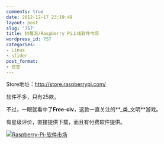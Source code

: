 ```yaml
---
comments: true
date: 2012-12-17 23:19:49
layout: post
slug: '757'
title: 树莓派/Raspberry Pi上线软件市场
wordpress_id: 757
categories:
- Linux
- slider
post_format:
- 日志
---
```


Store地址：http://store.raspberrypi.com/

软件不多，只有25款。

不过，一眼就看中了**Free-civ**，这款一直关注的**_类_文明**游戏。

有星级评价，直接提供下载，而且有付费软件提供。

[![Raspberry-Pi-软件市场](http://baham.co/wp-content/uploads/2012/12/pi-300x167.png)](http://baham.co/wp-content/uploads/2012/12/pi.png)
